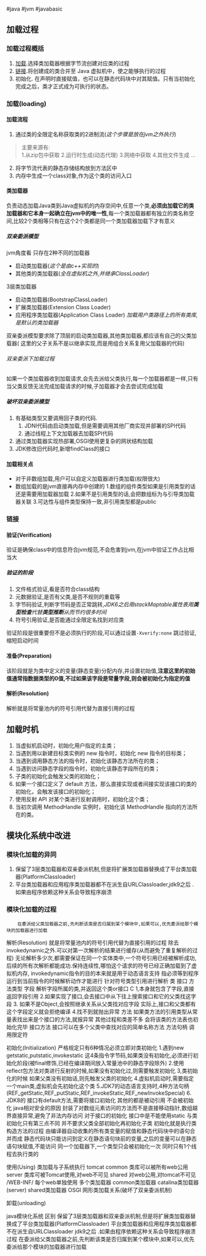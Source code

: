 #java #jvm #javabasic 

## 加载过程

### 加载过程概括
1. [加载](#加载(loading)).选择类加载器根据字节流创建对应类的过程
2. [链接](#链接).将创建成的类合并至 Java 虚拟机中，使之能够执行的过程
3. 初始化. 在声明时直接赋值，也可以在静态代码块中对其赋值。只有当初始化完成之后，类才正式成为可执行的状态。 

### 加载(loading)

#### 加载流程

1. 通过类的全限定名称获取类的2进制流(_这个步骤是放在jvm之外执行_)

>主要来源有:	 
>1.从zip包中获取
>2.运行时生成(动态代理)
>3.网络中获取
>4.其他文件生成
>...

2. 将字节流代表的静态存储结构放到方法区中
3. 内存中生成一个class对象,作为这个类的访问入口

#### 类加载器 
负责动态加载Java类到Java虚拟机的内存空间中,任意一个类,**必须由加载它的类加载器和它本身一起确立在jvm中的唯一性**,每一个类加载器都有独立的类名称空间,比较2个类相等只有在这个2个类都是同一个类加载器加载下才有意义

##### 双亲委派模型

jvm角度看 只存在2种不同的加载器
- 启动类加载器(_这个是由c++实现的_)
- 其他类的类加载器(_全在虚拟机之外,并继承ClassLoader_)

3层类加载器
- 启动类加载器(BootstrapClassLoader)
- 扩展类加载器(Extension Class Loader)
- 应用程序类加载器(Application Class Loader) _加载用户类路径上的所有类库,是默认的类加载器_

双亲委派模型要求除了顶层的启动类加载器,其他类加载器,都应该有自己的父类加载器( 这里的父子关系不是以继承实现,而是用组合关系复用父加载器的代码)

###### 双亲委派下加载过程

如果一个类加载器收到加载请求,会先去派给父类执行,每一个加载器都是一样,只有当父类反馈无法完成加载请求的时候,子加载器才会去尝试完成加载

##### 破坏双亲委派模型

1. 有基础类型又要调用回子类的代码.
	1. JDNI代码由启动类加载,但是需要调用其他厂商实现并部署的SPI代码
	2. 通过线程上下文加载器去加载SPI代码
2. 通过类加载器实现热部署,OSGI使用更复杂的网状结构加载
3. JDK修改旧代码时,新增findClass的接口

#### 加载相关点

- 对于非数组加载,用户可以自定义加载器进行类加载(权限很大)
- 数组加载的是jvm直接再内存中创建的
		1.数组的组件类型如果是引用类型的话还是需要用加载器加载
		2.如果不是引用类型的话,会把数组标为与引导类加载器关联
		3.可达性与组件类型保持一致,非引用类型都是public

### 链接

#### 验证(Verification)

验证是确保class中的信息符合jvm规范,不会危害到jvm,在jvm中验证工作占比相当大

##### 验证的阶段

1. 文件格式验证,看是否符合class结构
2. 元数据验证,是否有父类,是否不规则的重载等
3. 字节码验证,判断字节码是否正常跳转,_JDK6之后用stackMaptable属性表用**类型检查**代替**类型推断**从而节约很多时间_
4. 符号引用验证,是否能通过全限定名找到对应类

验证阶段是很重要但不是必须执行的阶段,可以通过设置`-Xverify:none` 跳过验证,缩短启动时间

#### 准备(Preparation)
该阶段就是为类中定义的变量(静态变量)分配内存,并设置初始值,**注意这里的初始值通常指数据类型的0值,不过如果该字段是常量字段,则会被初始化为指定的值**

#### 解析(Resolution)
解析就是将常量池内的符号引用代替为直接引用的过程


## 加载时机
1. 当虚拟机启动时，初始化用户指定的主类；
2. 当遇到用以新建目标类实例的 new 指令时，初始化 new 指令的目标类；
3. 当遇到调用静态方法的指令时，初始化该静态方法所在的类；
4. 当遇到访问静态字段的指令时，初始化该静态字段所在的类；
5. 子类的初始化会触发父类的初始化；
6. 如果一个接口定义了 default 方法，那么直接实现或者间接实现该接口的类的初始化，会触发该接口的初始化；
7. 使用反射 API 对某个类进行反射调用时，初始化这个类；
8. 当初次调用 MethodHandle 实例时，初始化该 MethodHandle 指向的方法所在的类。

## 模块化系统中改进

### 模块化加载的异同
1. 保留了3层类加载器和双亲委派机制,但是将扩展类加载器替换成了平台类加载器(PlatformClassloader)
2. 平台类加载器和应用程序类加载器都不在派生自URLClassloader,jdk9之后 .如果由程序依赖这种关系会导致程序崩溃

### 模块化加载的过程
		在委派给父类加载器之前,先判断该类是否归属到某个模块中,如果可以,优先委派给那个模块的加载器进行加载

解析(Resolution)
	就是将常量池内的符号引用代替为直接引用的过程
	除去 invokedynamic之外.可以对第一次解析的结果进行缓存(从而避免了重复解析的过程)
		无论解析多少次,都需要保证在同一个实体类中,一个符号引用已经被解析成功,后续的所有次解析都能成功.保持连续性,哪怕这个请求的符号已经正确加载到了虚拟机内存,
		invokedynamic指令的目的本来就是用于动态语言支持
			指必须等到程序运行到当前指令的时候解析动作才能进行
	针对符号类型引用进行解析
		类
		接口
		方法类型
		字段
			解析字段所属的类,并返回这个类or接口 C
				1,本身就包含了字段,直接返回字段引用
				2.如果实现了接口,会去接口中从下往上搜索接口和它的父类找这字段
				3. 如果不是Object,会按照继承关系从父类找对应字段
					实际上,接口和父类都有这个字段定义就会拒绝编译
				4.找不到就抛出异常
		方法
			如果类方法的引用类型从常量表找出来是个接口的方法,就报异常
			其他过程和类差不多
			会将该类的方法表也初始化完毕
		接口方法
			接口可以在多个父类中查找对应的简单名称方法
		方法句柄
		调用限定符

初始化(Initialization)
	严格规定只有6种情况必须立即对类初始化
		1.遇到new getstatic,putstatic,invokestatic 这4条指令字节码,如果类没有初始化,必须进行初始化阶段(被final修饰,已经在编译期间放入常量池中的静态字段除外)
		2.使用reflect包方法对类进行反射的时候,如果没有初始化过,则需要触发初始化
		3,类初始化的时候 如果父类没有初始话,则先触发父类的初始化
		4.虚拟机启动时,需要指定一个main类,虚拟机会先初始化这个类
		5.JDK7的动态语言支持时,4种方法句柄(REF_getStatic,REF_putStatic,REF_invokeStatic,REF_newInvokeSpecial)
		6. JDK8的 接口有default方法,需要将接口初始化
	其他的都是被动引用  不会被初始化
		java相对安全的原因
			封装了对数组元素访问的方法而不是直接移动指针,数组越界直接异常,避免了非法内存访问
	对于接口的初始化
		接口中是不能使用static
		与类初始化只有第三点不同
			并不要求父类全部初始化再初始化子类
	初始化就是执行类构造方法<clinit>的过程
		<clinit> 由编译器自动收集的所有类变量的赋值和静态代码块中的语句合并而成
			静态代码块只能访问到定义在静态语句块前的变量,之后的变量可以在静态语句块赋值,不能访问
		同一个加载器下,一个类型只会被初始化一次
		同时只有1个线程去执行类的<clinit>

使用(Using)
	类加载与子系统执行
		tomcat
			common
				类库可以被所有web公用
			server
				类库可被Tomcat使用,对web不可见
			shared
				对web公用,对tomcat不可见
			/WEB-INF/
				每个web单独使用
			多个类加载器
				common类加载器
				catalina类加载器(server)
				shared类加载器
		OSGI
			网形类加载关系(破坏了双亲委派机制)

卸载(unloading)

java模块化系统
	区别
		保留了3层类加载器和双亲委派机制,但是将扩展类加载器替换成了平台类加载器(PlatformClassloader)
		平台类加载器和应用程序类加载器都不在派生自URLClassloader
			jdk9之后 .如果由程序依赖这种关系会导致程序崩溃
	过程
		在委派给父类加载器之前,先判断该类是否归属到某个模块中,如果可以,优先委派给那个模块的加载器进行加载
